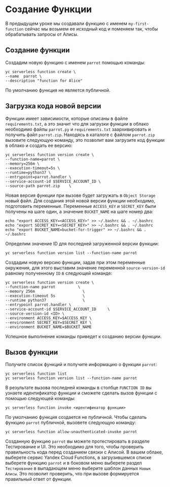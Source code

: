 # Создание Функции

В предыдущем уроке мы создавали функцию с именем `my-first-function` сейчас мы возьмем ее исходный код и поменяем так, чтобы обрабатывать запросы от Алисы.

## Создание функции

Создадим новую функцию с именем `parrot` помощью команды: 
 
    yc serverless function create \
    --name  parrot \
    --description "function for Alice"

По умолчанию функция не является публичной.

## Загрузка кода новой версии

Функции имеет зависимости, которые описаны в файле `requirements.txt`, а это значит что для загрузки функции в облако необходимо  файлы `parrot.py` и `requirements.txt` заархивировать и получить файл `parrot.zip`. Находясь в каталоге с файлом `parrot.zip` вызовите следующую команду, это позволит вам загрузите код функции в облако и создать ее версию:

    yc serverless function version create \
    --function-name=parrot \
    --memory=256m \
    --execution-timeout=5s \
    --runtime=python37 \
    --entrypoint=parrot.handler \
    --service-account-id $SERVICE_ACCOUNT_ID \
    --source-path parrot.zip	\

Новая версия функции при вызове будет загружать в `Object Storage` новый файл. Для создания этой новой версии функции необходимо, подготовить переменные. Переменные `ACCESS_KEY` и `SECRET_KEY` были получены на шаге один, а значение `BUCKET_NAME` на шаге номер два:

    echo "export ACCESS_KEY=<ACCESS_KEY>" >> ~/.bashrc && . ~/.bashrc
    echo "export SECRET_KEY=<SECRET_KEY>" >> ~/.bashrc && . ~/.bashrc
    echo "export BUCKET_NAME=bucket-for-trigger" >> ~/.bashrc && . ~/.bashrc

Определим значение ID для последней загруженной версии функции:

    yc serverless function version list --function-name parrot

Создадим новую версию функции, задав при этом переменные окружения, для этого выставим значение переменной `source-version-id` равному полученному `ID` в следующей команде:

    yc serverless function version create \
    --function-name parrot          \
    --memory 256m                     \
    --execution-timeout 5s            \
    --runtime python37                \
    --entrypoint parrot.handler \
    --service-account-id $SERVICE_ACCOUNT_ID     \
    --source-version-id <ID> \
    --environment ACCESS_KEY=$ACCESS_KEY \
    --environment SECRET_KEY=$SECRET_KEY \
    --environment BUCKET_NAME=$BUCKET_NAME
    
Успешное выполнение команды приведет к созданию версии функции.

## Вызов функции

Получите список функций и получите информацию о функции `parrot`:

    yc serverless function list
    yc serverless function version list --function-name parrot

В результате вызова последней команды в столбце `FUNCTION ID` вы узнаете идентификатор функции и сможете сделать вызов функции с помощью следующей команды:

    yc serverless function invoke <идентификатор функции>

По умолчанию функция создается не публичной. Чтобы сделать функцию `parrot` публичной, вызовете следующую команду: 
    
    yc serverless function allow-unauthenticated-invoke parrot

Созданную функцию `parrot` вы можете протестировать в разделе Тестирование и UI. Это необходимо для того, чтобы проверить правильность кода перед созданием связки с Алисой. В вашем облаке, выберете сервис Yandex Cloud Functions, в загрузившемся списке выберете функцию `parrot` и в боковом меню выберете раздел `Тестирование` в выпадающем меню выберите шаблон данных `Навык Алисы`. Это позволит проверить, что при вызове формируется правильный ответ от функции.
